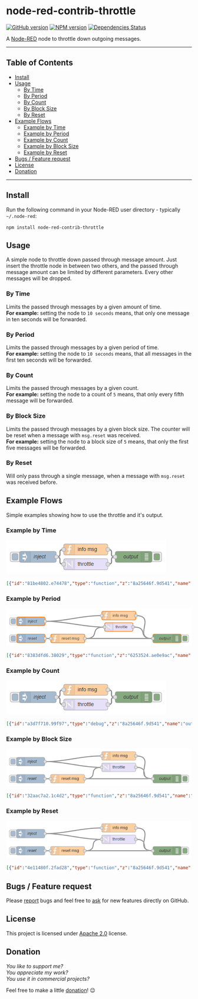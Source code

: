 node-red-contrib-throttle
=========================

[![GitHub version](https://badge.fury.io/gh/eisbehr-%2Fnode-red-throttle.svg)](http://github.com/eisbehr-/node-red-throttle)
[![NPM version](https://badge.fury.io/js/node-red-contrib-throttle.svg)](http://www.npmjs.org/package/node-red-contrib-throttle)
[![Dependencies Status](https://david-dm.org/eisbehr-/node-red-throttle/status.svg)](https://david-dm.org/eisbehr-/node-red-throttle)

A <a href="http://nodered.org" target="_new">Node-RED</a> node to throttle down outgoing messages.

---

## Table of Contents
* [Install](#install)
* [Usage](#usage)
  * [By Time](#by-time)
  * [By Period](#by-period)
  * [By Count](#by-count)
  * [By Block Size](#by-block-size)
  * [By Reset](#by-reset)
* [Example Flows](#example-flows)
  * [Example by Time](#example-by-time)
  * [Example by Period](#example-by-period)
  * [Example by Count](#example-by-count)
  * [Example by Block Size](#example-by-block-size)
  * [Example by Reset](#example-by-reset)
* [Bugs / Feature request](#bugs--feature-request)
* [License](#license)
* [Donation](#donation)

---

## Install

Run the following command in your Node-RED user directory - typically `~/.node-red`:

```
npm install node-red-contrib-throttle
```


## Usage

A simple node to throttle down passed through message amount.
Just insert the throttle node in between two others, and the passed through message amount can be limited by different parameters.
Every other messages will be dropped.


### By Time

Limits the passed through messages by a given amount of time.  
**For example:** setting the node to `10 seconds` means, that only one message in ten seconds will be forwarded.


### By Period

Limits the passed through messages by a given period of time.  
**For example:** setting the node to `10 seconds` means, that all messages in the first ten seconds will be forwarded.


### By Count

Limits the passed through messages by a given count.  
**For example:** setting the node to a count of `5` means, that only every fifth message will be forwarded.


### By Block Size

Limits the passed through messages by a given block size.
The counter will be reset when a message with `msg.reset` was received.  
**For example:** setting the node to a block size of `5` means, that only the first five messages will be forwarded.


### By Reset

Will only pass through a single message, when a message with `msg.reset` was received before.


## Example Flows

Simple examples showing how to use the throttle and it's output.


### Example by Time

![example1.png](./doc/example1.png)

```JSON
[{"id":"81be4802.e74478","type":"function","z":"8a25646f.9d541","name":"info msg","func":"msg.payload = \"injected\";\nreturn msg;","outputs":1,"noerr":0,"x":800,"y":60,"wires":[["789ee5ac.32e214"]]},{"id":"789ee5ac.32e214","type":"debug","z":"8a25646f.9d541","name":"output","active":true,"console":"false","complete":"payload","x":950,"y":80,"wires":[]},{"id":"99fbadf5.9b42e8","type":"throttle","z":"8a25646f.9d541","name":"","throttleType":"time","timeLimit":"3","timeLimitType":"seconds","countLimit":"3","blockSize":0,"locked":false,"x":800,"y":100,"wires":[["789ee5ac.32e214"]]},{"id":"681f30ee.8f3598","type":"inject","z":"8a25646f.9d541","name":"inject","topic":"","payload":"!!! PASSED THROUGH !!!","payloadType":"str","repeat":"","crontab":"","once":false,"x":650,"y":80,"wires":[["99fbadf5.9b42e8","81be4802.e74478"]]}]
```


### Example by Period

![example5.png](./doc/example5.png)

```JSON
[{"id":"8383dfd6.38029","type":"function","z":"6253524.ae0e9ac","name":"info msg","func":"msg.payload = \"injected\";\nreturn msg;","outputs":1,"noerr":0,"x":508.0994567871094,"y":194.09091186523438,"wires":[["dde88359.a1484"]]},{"id":"aa17d47e.ca3ae8","type":"throttle","z":"6253524.ae0e9ac","name":"","throttleType":"period","timeLimit":"10","timeLimitType":"seconds","periodLimit":"10","periodLimitType":"seconds","countLimit":"3","blockSize":"3","locked":false,"resend":false,"x":508.0994567871094,"y":234.09091186523438,"wires":[["dde88359.a1484"]]},{"id":"87dc94db.139918","type":"inject","z":"6253524.ae0e9ac","name":"inject","topic":"","payload":"!!! PASSED THROUGH !!!","payloadType":"str","repeat":"","crontab":"","once":false,"x":198.09945678710938,"y":214.09091186523438,"wires":[["aa17d47e.ca3ae8","8383dfd6.38029"]]},{"id":"8fbc58ea.3a7da8","type":"inject","z":"6253524.ae0e9ac","name":"reset","topic":"","payload":"reset","payloadType":"str","repeat":"","crontab":"","once":false,"x":198.09945678710938,"y":274.0909118652344,"wires":[["a3b2c4d0.c76688"]]},{"id":"a3b2c4d0.c76688","type":"function","z":"6253524.ae0e9ac","name":"reset msg","func":"msg.reset = true;\nreturn msg;","outputs":1,"noerr":0,"x":328.0994567871094,"y":274.0909118652344,"wires":[["aa17d47e.ca3ae8","dde88359.a1484"]]},{"id":"dde88359.a1484","type":"debug","z":"6253524.ae0e9ac","name":"output","active":true,"console":"false","complete":"payload","x":678.0994567871094,"y":274.0909118652344,"wires":[]}]
```


### Example by Count

![example2.png](./doc/example2.png)

```JSON
[{"id":"a3d7f710.99f97","type":"debug","z":"8a25646f.9d541","name":"output","active":true,"console":"false","complete":"payload","x":950,"y":200,"wires":[]},{"id":"e2c6599a.0b5c98","type":"function","z":"8a25646f.9d541","name":"info msg","func":"msg.payload = \"injected\";\nreturn msg;","outputs":1,"noerr":0,"x":800,"y":180,"wires":[["a3d7f710.99f97"]]},{"id":"8a2c177f.24e0c8","type":"throttle","z":"8a25646f.9d541","name":"","throttleType":"count","timeLimit":"10","timeLimitType":"seconds","countLimit":"3","blockSize":0,"locked":false,"x":800,"y":220,"wires":[["a3d7f710.99f97"]]},{"id":"836ebd21.ad25","type":"inject","z":"8a25646f.9d541","name":"inject","topic":"","payload":"!!! PASSED THROUGH !!!","payloadType":"str","repeat":"","crontab":"","once":false,"x":650,"y":200,"wires":[["8a2c177f.24e0c8","e2c6599a.0b5c98"]]}]
```


### Example by Block Size

![example3.png](./doc/example3.png)

```JSON
[{"id":"32aac7a2.1c4d2","type":"function","z":"8a25646f.9d541","name":"info msg","func":"msg.payload = \"injected\";\nreturn msg;","outputs":1,"noerr":0,"x":800,"y":300,"wires":[["cc05fc6b.4e2598"]]},{"id":"ad1cf860.9c085","type":"throttle","z":"8a25646f.9d541","name":"","throttleType":"block","timeLimit":"10","timeLimitType":"seconds","countLimit":"3","blockSize":"3","locked":false,"x":800,"y":340,"wires":[["cc05fc6b.4e2598"]]},{"id":"8925c66d.9381d8","type":"inject","z":"8a25646f.9d541","name":"inject","topic":"","payload":"!!! PASSED THROUGH !!!","payloadType":"str","repeat":"","crontab":"","once":false,"x":490,"y":320,"wires":[["ad1cf860.9c085","32aac7a2.1c4d2"]]},{"id":"8a84f4e3.491f18","type":"inject","z":"8a25646f.9d541","name":"reset","topic":"","payload":"reset","payloadType":"str","repeat":"","crontab":"","once":false,"x":490,"y":380,"wires":[["c83fa727.0f0b3"]]},{"id":"c83fa727.0f0b3","type":"function","z":"8a25646f.9d541","name":"reset msg","func":"msg.reset = true;\nreturn msg;","outputs":1,"noerr":0,"x":620,"y":380,"wires":[["ad1cf860.9c085","cc05fc6b.4e2598"]]},{"id":"cc05fc6b.4e2598","type":"debug","z":"8a25646f.9d541","name":"output","active":true,"console":"false","complete":"payload","x":970,"y":380,"wires":[]}]
```


### Example by Reset

![example4.png](./doc/example4.png)

```JSON
[{"id":"4e11480f.2fad28","type":"function","z":"8a25646f.9d541","name":"info msg","func":"msg.payload = \"injected\";\nreturn msg;","outputs":1,"noerr":0,"x":800,"y":460,"wires":[["c1d324bd.d2feb8"]]},{"id":"50915215.704714","type":"throttle","z":"8a25646f.9d541","name":"","throttleType":"reset","timeLimit":"10","timeLimitType":"seconds","countLimit":"3","blockSize":0,"locked":false,"x":800,"y":500,"wires":[["c1d324bd.d2feb8"]]},{"id":"4ba961e0.c018c8","type":"inject","z":"8a25646f.9d541","name":"inject","topic":"","payload":"!!! PASSED THROUGH !!!","payloadType":"str","repeat":"","crontab":"","once":false,"x":490,"y":480,"wires":[["50915215.704714","4e11480f.2fad28"]]},{"id":"f786e09d.1cdfa","type":"inject","z":"8a25646f.9d541","name":"reset","topic":"","payload":"reset","payloadType":"str","repeat":"","crontab":"","once":false,"x":490,"y":540,"wires":[["bbf770bd.df0768"]]},{"id":"bbf770bd.df0768","type":"function","z":"8a25646f.9d541","name":"reset msg","func":"msg.reset = true;\nreturn msg;","outputs":1,"noerr":0,"x":620,"y":540,"wires":[["50915215.704714","c1d324bd.d2feb8"]]},{"id":"c1d324bd.d2feb8","type":"debug","z":"8a25646f.9d541","name":"output","active":true,"console":"false","complete":"payload","x":970,"y":540,"wires":[]}]
```


## Bugs / Feature request
Please [report](http://github.com/eisbehr-/node-red-throttle/issues) bugs and feel free to [ask](http://github.com/eisbehr-/node-red-throttle/issues) for new features directly on GitHub.


## License
This project is licensed under [Apache 2.0](http://www.apache.org/licenses/LICENSE-2.0) license.


## Donation
_You like to support me?_  
_You appreciate my work?_  
_You use it in commercial projects?_  
  
Feel free to make a little [donation](https://www.paypal.com/cgi-bin/webscr?cmd=_s-xclick&hosted_button_id=FFL6VQJCUZMXC)! :wink:
